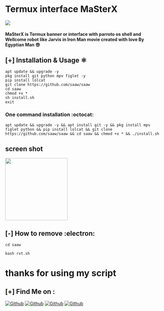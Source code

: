 # Termux interface MaSterX 

<img src="/f.jpg" >

#### MaSterX is Termux banner or interface with parroto os shell and Wellcome robot like Jarvis in Iron Man movie created with love By Egyptian Man 😎

## [+] Installation & Usage :atom_symbol:
```
apt update && upgrade -y 
pkg install git python mpv figlet -y
pip install lolcat
git clone https://github.com/saaw/saaw
cd saaw
chmod +x *
sh install.sh
exit
```
### One command installation :octocat:
```
apt update && upgrade -y && apt install git -y && pkg install mpv figlet python && pip install lolcat && git clone https://github.com/saaw/saaw && cd saaw && chmod +x * && ./install.sh
```
## screen shot

<img width="200px" src="/s.jpg" >

## [-] How to remove :electron:
```
cd saaw

bash rvt.sh
```
# thanks for using my script 



## [+] Find Me on :

[![Github](https://img.shields.io/badge/Facebook-fikrado-blue?style=for-the-badge&logo=facebook)](https://facebook.com/mrsaaw)
[![Github](https://img.shields.io/badge/WhatsApp-Mr_Yahye-lightgreen?style=for-the-badge&logo=whatsapp)](https://api.whatsapp.com/send?phone=201091932020)
[![Github](https://img.shields.io/badge/TELEGRAM-MR_Yahye-orange?style=for-the-badge&logo=telegram)](https://t.me/xxsaawxx)
[![Github](https://img.shields.io/badge/Twitter-fikrado-aqua?style=for-the-badge&logo=twitter)](https://twitter.com/sniper_cach)

